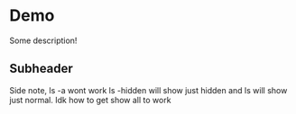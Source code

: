 # Demo

Some description!


## Subheader

Side note,
ls -a wont work
ls -hidden will show just hidden
and ls will show just normal. Idk how to get show all to work